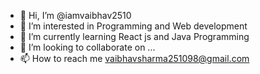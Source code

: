 - 👋 Hi, I’m @iamvaibhav2510
- 👀 I’m interested in Programming and Web development
- 🌱 I’m currently learning React js and Java Programming
- 💞️ I’m looking to collaborate on ...
- 📫 How to reach me vaibhavsharma251098@gmail.com

<!---
iamvaibhav2510/iamvaibhav2510 is a ✨ special ✨ repository because its `README.md` (this file) appears on your GitHub profile.
You can click the Preview link to take a look at your changes.
--->
